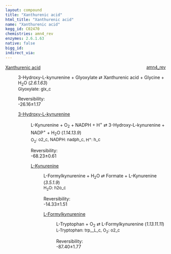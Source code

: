 ```yaml
---
layout: compound
title: "Xanthurenic acid"
html_title: "Xanthurenic acid"
name: "Xanthurenic acid"
kegg_id: C02470
chemistries: amn4_rev
enzymes: 2.6.1.63
native: false
bigg_id:
indirect_via:
---
```

<dl><dt class='rs-product'><a href='{{ site.url }}{{ site.baseurl }}/compounds/C02470' class='link-dark' data-bs-toggle='tooltip' data-bs-html='true' data-bs-title='KEGG: C02470'>Xanthurenic acid</a><span style='float: right; max-width: 40%'><a href='{{ site.url }}{{ site.baseurl }}/chemistries/amn4_rev' class='link-dark opacity-50' style='font-size: small; word-wrap: anywhere;'>amn4_rev</a></span></dt><dd><p>3-Hydroxy-L-kynurenine + Glyoxylate &#8644; Xanthurenic acid + Glycine + H<sub>2</sub>O (<i>2.6.1.63</i>)<br /><span style='font-size: small;'><span data-bs-toggle='tooltip' data-bs-html='true' data-bs-title='KEGG: C00048'>Glyoxylate</span>: glx_c</span><br /><div class="reversibility_info">Reversibility: <div class="progress" style="flex-direction: row-reverse;"><div class="progress-bar bg-success" role="progressbar" style="width: 261.58%" aria-valuenow="-26.15849199554122" aria-valuemin="0" aria-valuemax="10"></div></div><span>-26.16&plusmn;1.17</span><div class="progress"><div class="progress-bar bg-danger" role="progressbar" style="width: 0%" aria-valuenow="-26.15849199554122" aria-valuemin="0" aria-valuemax="10"></div></div></div></p><dl><dt><a href='{{ site.url }}{{ site.baseurl }}/compounds/C03227' class='link-dark' data-bs-toggle='tooltip' data-bs-html='true' data-bs-title='KEGG: C03227'>3-Hydroxy-L-kynurenine</a><span style='float: right; max-width: 40%'><a href='{{ site.url }}{{ site.baseurl }}/chemistries/None' class='link-dark opacity-50' style='font-size: small; word-wrap: anywhere;'></a></span></dt><dd><p>L-Kynurenine + O<sub>2</sub> + NADPH + H<sup>+</sup> &#8644; 3-Hydroxy-L-kynurenine + NADP<sup>+</sup> + H<sub>2</sub>O (<i>1.14.13.9</i>)<br /><span style='font-size: small;'><span data-bs-toggle='tooltip' data-bs-html='true' data-bs-title='KEGG: C00007'>O<sub>2</sub></span>: o2_c, <span data-bs-toggle='tooltip' data-bs-html='true' data-bs-title='KEGG: C00005'>NADPH</span>: nadph_c, <span data-bs-toggle='tooltip' data-bs-html='true' data-bs-title='KEGG: C00080'>H<sup>+</sup></span>: h_c</span><br /><div class="reversibility_info">Reversibility: <div class="progress" style="flex-direction: row-reverse;"><div class="progress-bar bg-success" role="progressbar" style="width: 682.28%" aria-valuenow="-68.22831399446176" aria-valuemin="0" aria-valuemax="10"></div></div><span>-68.23&plusmn;0.61</span><div class="progress"><div class="progress-bar bg-danger" role="progressbar" style="width: 0%" aria-valuenow="-68.22831399446176" aria-valuemin="0" aria-valuemax="10"></div></div></div></p><dl><dt><a href='{{ site.url }}{{ site.baseurl }}/compounds/C00328' class='link-dark' data-bs-toggle='tooltip' data-bs-html='true' data-bs-title='KEGG: C00328'>L-Kynurenine</a><span style='float: right; max-width: 40%'><a href='{{ site.url }}{{ site.baseurl }}/chemistries/None' class='link-dark opacity-50' style='font-size: small; word-wrap: anywhere;'></a></span></dt><dd><p>L-Formylkynurenine + H<sub>2</sub>O &#8644; Formate + L-Kynurenine (<i>3.5.1.9</i>)<br /><span style='font-size: small;'><span data-bs-toggle='tooltip' data-bs-html='true' data-bs-title='KEGG: C00001'>H<sub>2</sub>O</span>: h2o_c</span><br /><div class="reversibility_info">Reversibility: <div class="progress" style="flex-direction: row-reverse;"><div class="progress-bar bg-success" role="progressbar" style="width: 143.30%" aria-valuenow="-14.330326826746013" aria-valuemin="0" aria-valuemax="10"></div></div><span>-14.33&plusmn;1.51</span><div class="progress"><div class="progress-bar bg-danger" role="progressbar" style="width: 0%" aria-valuenow="-14.330326826746013" aria-valuemin="0" aria-valuemax="10"></div></div></div></p><dl><dt><a href='{{ site.url }}{{ site.baseurl }}/compounds/C02700' class='link-dark' data-bs-toggle='tooltip' data-bs-html='true' data-bs-title='KEGG: C02700'>L-Formylkynurenine</a><span style='float: right; max-width: 40%'><a href='{{ site.url }}{{ site.baseurl }}/chemistries/None' class='link-dark opacity-50' style='font-size: small; word-wrap: anywhere;'></a></span></dt><dd><p>L-Tryptophan + O<sub>2</sub> &#8644; L-Formylkynurenine (<i>1.13.11.11</i>)<br /><span style='font-size: small;'><span data-bs-toggle='tooltip' data-bs-html='true' data-bs-title='KEGG: C00078'>L-Tryptophan</span>: trp__L_c, <span data-bs-toggle='tooltip' data-bs-html='true' data-bs-title='KEGG: C00007'>O<sub>2</sub></span>: o2_c</span><br /><div class="reversibility_info">Reversibility: <div class="progress" style="flex-direction: row-reverse;"><div class="progress-bar bg-success" role="progressbar" style="width: 874.00%" aria-valuenow="-87.40047437611248" aria-valuemin="0" aria-valuemax="10"></div></div><span>-87.40&plusmn;1.77</span><div class="progress"><div class="progress-bar bg-danger" role="progressbar" style="width: 0%" aria-valuenow="-87.40047437611248" aria-valuemin="0" aria-valuemax="10"></div></div></div></p><dl></dl></dd></dl></dd></dl></dd></dl></dd></dl>